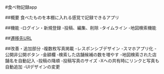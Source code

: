 #食べ物記録app

##概要
食べたものを本棚に入れる感覚で記録できるアプリ

##機能
-ログイン・新規登録
-投稿、編集、削除
-タイムライン
-地図検索機能


##[遷移先URL](https://portfolio2-foodmemo.onrender.com)

##改善・追加部分
-複数枚写真掲載
-レスポンシブデザイン
-スマホアプリ化
-公開非公開ボタン
-金額欄
-検索した店舗候補の数を増やす
-地図検索された店舗名を自動記入
-投稿の降順
-投稿写真のサイズ
-Xへの共有時にリンクと写真も自動追加
-UIデザインの変更
